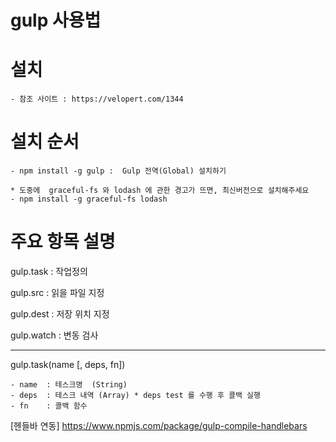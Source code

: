 # gulp 사용법


# 설치

    - 참조 사이트 : https://velopert.com/1344


# 설치 순서

    - npm install -g gulp :  Gulp 전역(Global) 설치하기

    * 도중에  graceful-fs 와 lodash 에 관한 경고가 뜨면, 최신버전으로 설치해주세요
    - npm install -g graceful-fs lodash


# 주요 항목 설명

gulp.task   : 작업정의

gulp.src    : 읽을 파일 지정

gulp.dest   : 저장 위치 지정

gulp.watch  : 변동 검사

---------------------------------------

gulp.task(name [, deps, fn])

    - name  : 테스크명  (String)
    - deps  : 테스크 내역 (Array) * deps test 를 수행 후 콜백 실행
    - fn    : 콜백 함수


[헨들바 연동]
https://www.npmjs.com/package/gulp-compile-handlebars


